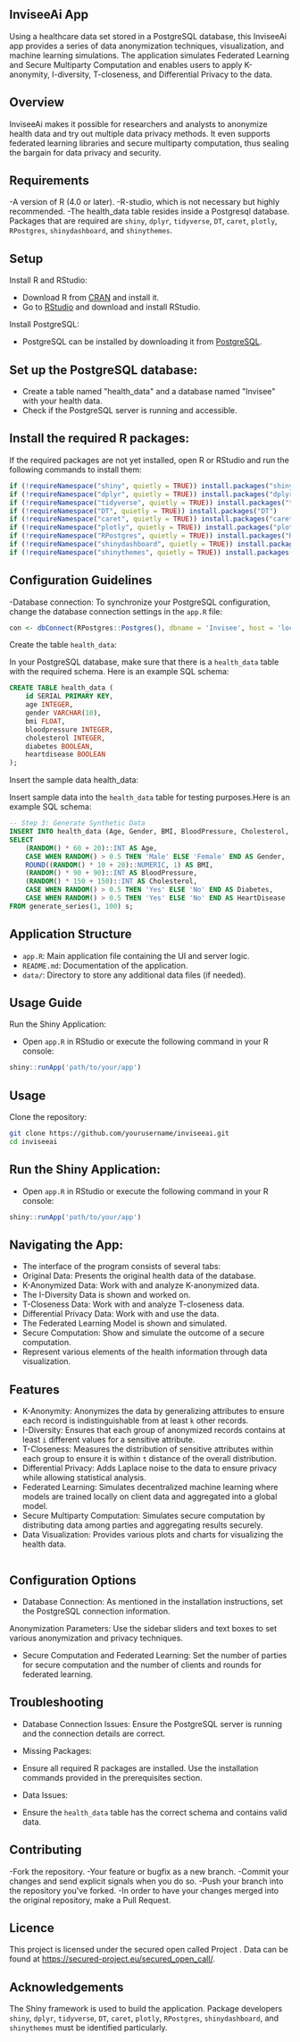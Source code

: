 ## InviseeAi App

Using a healthcare data set stored in a PostgreSQL database, this InviseeAi app provides a series of data anonymization techniques, visualization, and machine learning simulations. The application simulates Federated Learning and Secure Multiparty Computation and enables users to apply K-anonymity, I-diversity, T-closeness, and Differential Privacy to the data.

## Overview 

InviseeAi makes it possible for researchers and analysts to anonymize health data and try out multiple data privacy methods. It even supports federated learning libraries and secure multiparty computation, thus sealing the bargain for data privacy and security.


## Requirements

-A version of R (4.0 or later).
-R-studio, which is not necessary but highly recommended.
-The health_data table resides inside a Postgresql database.
Packages that are required are `shiny`, `dplyr`, `tidyverse`, `DT`, `caret`, `plotly`, `RPostgres`, `shinydashboard`, and `shinythemes`.



## Setup

Install R and RStudio:
- Download R from [CRAN](https://cran.r-project.org/) and install it.
- Go to [RStudio](https://www.rstudio.com/products/rstudio/download/) and download and install RStudio.

Install PostgreSQL:
- PostgreSQL can be installed by downloading it from [PostgreSQL](https://www.postgresql.org/download/).


## Set up the PostgreSQL database:
- Create a table named "health_data" and a database named "Invisee" with your health data.
- Check if the PostgreSQL server is running and accessible.
   
## Install the required R packages:

If the required packages are not yet installed, open R or RStudio and run the following commands to install them:

   ```R
   if (!requireNamespace("shiny", quietly = TRUE)) install.packages("shiny")
   if (!requireNamespace("dplyr", quietly = TRUE)) install.packages("dplyr")
   if (!requireNamespace("tidyverse", quietly = TRUE)) install.packages("tidyverse")
   if (!requireNamespace("DT", quietly = TRUE)) install.packages("DT")
   if (!requireNamespace("caret", quietly = TRUE)) install.packages("caret")
   if (!requireNamespace("plotly", quietly = TRUE)) install.packages("plotly")
   if (!requireNamespace("RPostgres", quietly = TRUE)) install.packages("RPostgres")
   if (!requireNamespace("shinydashboard", quietly = TRUE)) install.packages("shinydashboard")
   if (!requireNamespace("shinythemes", quietly = TRUE)) install.packages("shinythemes")
   ```
   
## Configuration Guidelines

-Database connection:
  To synchronize your PostgreSQL configuration, change the database connection settings in the `app.R` file:
```R
con <- dbConnect(RPostgres::Postgres(), dbname = 'Invisee', host = 'localhost', port = 5433, user = 'postgres', password = '12345')
```   

Create the table `health_data`:


In your PostgreSQL database, make sure that there is a `health_data` table with the required schema. Here is an example SQL schema:

   ```sql
   CREATE TABLE health_data (
       id SERIAL PRIMARY KEY,
       age INTEGER,
       gender VARCHAR(10),
       bmi FLOAT,
       bloodpressure INTEGER,
       cholesterol INTEGER,
       diabetes BOOLEAN,
       heartdisease BOOLEAN
   );
   ```
Insert the sample data health_data:

Insert sample data into the `health_data` table for testing purposes.Here is an example SQL schema:

```sql
-- Step 3: Generate Synthetic Data
INSERT INTO health_data (Age, Gender, BMI, BloodPressure, Cholesterol, Diabetes, HeartDisease)
SELECT
    (RANDOM() * 60 + 20)::INT AS Age,
    CASE WHEN RANDOM() > 0.5 THEN 'Male' ELSE 'Female' END AS Gender,
    ROUND((RANDOM() * 10 + 20)::NUMERIC, 1) AS BMI,
    (RANDOM() * 90 + 90)::INT AS BloodPressure,
    (RANDOM() * 150 + 150)::INT AS Cholesterol,
    CASE WHEN RANDOM() > 0.5 THEN 'Yes' ELSE 'No' END AS Diabetes,
    CASE WHEN RANDOM() > 0.5 THEN 'Yes' ELSE 'No' END AS HeartDisease
FROM generate_series(1, 100) s;
   ```
## Application Structure

- `app.R`: Main application file containing the UI and server logic.
- `README.md`: Documentation of the application.
- `data/`: Directory to store any additional data files (if needed).

## Usage Guide

Run the Shiny Application:
- Open `app.R` in RStudio or execute the following command in your R console:

```R
shiny::runApp('path/to/your/app')
```
## Usage

Clone the repository:
```bash
git clone https://github.com/yourusername/inviseeai.git
cd inviseeai
```
## Run the Shiny Application:
- Open `app.R` in RStudio or execute the following command in your R console:
```R
shiny::runApp('path/to/your/app')
   ```
## Navigating the App:

- The interface of the program consists of several tabs:
- Original Data: Presents the original health data of the database.
- K-Anonymized Data: Work with and analyze K-anonymized data.
- The I-Diversity Data is shown and worked on.
- T-Closeness Data: Work with and analyze T-closeness data.
- Differential Privacy Data: Work with and use the data.
- The Federated Learning Model is shown and simulated.
- Secure Computation: Show and simulate the outcome of a secure computation.
- Represent various elements of the health information through data visualization.

## Features

- K-Anonymity: Anonymizes the data by generalizing attributes to ensure each record is indistinguishable from at least `k` other records.
- I-Diversity: Ensures that each group of anonymized records contains at least `i` different values for a sensitive attribute.
- T-Closeness: Measures the distribution of sensitive attributes within each group to ensure it is within `t` distance of the overall distribution.
- Differential Privacy: Adds Laplace noise to the data to ensure privacy while allowing statistical analysis.
- Federated Learning: Simulates decentralized machine learning where models are trained locally on client data and aggregated into a global model.
- Secure Multiparty Computation: Simulates secure computation by distributing data among parties and aggregating results securely.
- Data Visualization: Provides various plots and charts for visualizing the health data.
```{r}
```

## Configuration Options

- Database Connection: As mentioned in the installation instructions, set the PostgreSQL connection information.

Anonymization Parameters: Use the sidebar sliders and text boxes to set various anonymization and privacy techniques.

- Secure Computation and Federated Learning: Set the number of parties for secure computation and the number of clients and rounds for federated learning.

## Troubleshooting

- Database Connection Issues:
  Ensure the PostgreSQL server is running and the connection details are correct.

- Missing Packages:
- Ensure all required R packages are installed. Use the installation commands provided in the prerequisites section.

- Data Issues:
- Ensure the `health_data` table has the correct schema and contains valid data.

## Contributing

-Fork the repository.
-Your feature or bugfix as a new branch.
-Commit your changes and send explicit signals when you do so.
-Push your branch into the repository you've forked.
-In order to have your changes merged into the original repository, make a Pull Request.

## Licence

This project is licensed under the secured open called Project . Data can be found at https://secured-project.eu/secured_open_call/.

## Acknowledgements

The Shiny framework is used to build the application. Package developers `shiny`, `dplyr`, `tidyverse`, `DT`, `caret`, `plotly`, `RPostgres`, `shinydashboard`, and `shinythemes` must be identified particularly.
